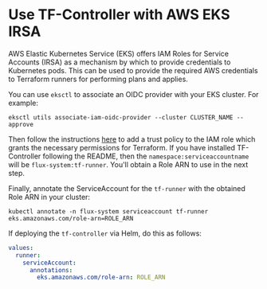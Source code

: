 # Use TF-Controller with AWS EKS IRSA

AWS Elastic Kubernetes Service (EKS) offers IAM Roles for Service Accounts (IRSA) as a mechanism by which to provide
credentials to Kubernetes pods. This can be used to provide the required AWS credentials to Terraform runners
for performing plans and applies.

You can use `eksctl` to associate an OIDC provider with your EKS cluster. For example:

```shell
eksctl utils associate-iam-oidc-provider --cluster CLUSTER_NAME --approve
```

Then follow the instructions [here](https://docs.aws.amazon.com/eks/latest/userguide/create-service-account-iam-policy-and-role.html)
to add a trust policy to the IAM role which grants the necessary permissions for Terraform.
If you have installed TF-Controller following the README, then the `namespace:serviceaccountname`
will be `flux-system:tf-runner`. You'll obtain a Role ARN to use in the next step.

Finally, annotate the ServiceAccount for the `tf-runner` with the obtained Role ARN in your cluster:

```shell
kubectl annotate -n flux-system serviceaccount tf-runner eks.amazonaws.com/role-arn=ROLE_ARN
```

If deploying the `tf-controller` via Helm, do this as follows:

```yaml hl_lines="5"
values:
  runner:
    serviceAccount:
      annotations:
        eks.amazonaws.com/role-arn: ROLE_ARN
```
